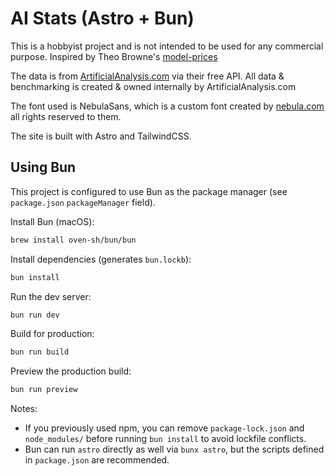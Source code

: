 # AI Stats (Astro + Bun)

This is a hobbyist project and is not intended to be used for any commercial purpose.
Inspired by Theo Browne's [model-prices](https://model-prices.vercel.app/)

The data is from [ArtificialAnalysis.com](https://artificialanalysis.ai) via their free API.
All data & benchmarking is created & owned internally by ArtificialAnalysis.com

The font used is NebulaSans, which is a custom font created by [nebula.com](https://nebula.com) all rights reserved to them.

The site is built with Astro and TailwindCSS.

## Using Bun

This project is configured to use Bun as the package manager (see `package.json` `packageManager` field).

Install Bun (macOS):

```sh
brew install oven-sh/bun/bun
```

Install dependencies (generates `bun.lockb`):

```sh
bun install
```

Run the dev server:

```sh
bun run dev
```

Build for production:

```sh
bun run build
```

Preview the production build:

```sh
bun run preview
```

Notes:

- If you previously used npm, you can remove `package-lock.json` and `node_modules/` before running `bun install` to avoid lockfile conflicts.
- Bun can run `astro` directly as well via `bunx astro`, but the scripts defined in `package.json` are recommended.
